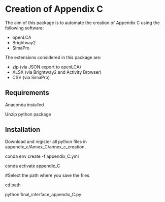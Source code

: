 # Creation of Appendix C

The aim of this package is to automate the creation of Appendix C using the following software: 
- openLCA 
- Brightway2
- SimaPro

The extensions considered in this package are:
- zip (via JSON export to openLCA)
- XLSX (via Brightway2 and Activity Browser)
- CSV (via SimaPro)

## Requirements 
Anaconda installed

Unzip python package

## Installation 

Download and register all python files in appendix_c/Annex_C/annex_c_creation.

conda env create -f appendix_C.yml

conda activate appendix_C

#Select the path where you save the files. 

cd path

python final_interface_appendix_C.py

